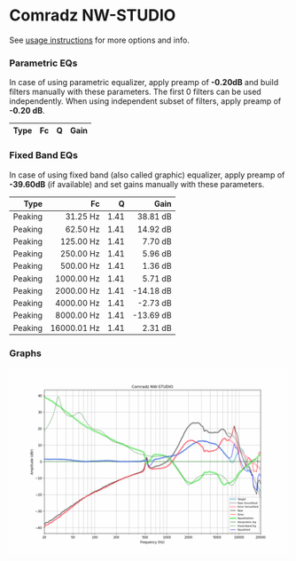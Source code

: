 # Comradz NW-STUDIO
See [usage instructions](https://github.com/jaakkopasanen/AutoEq#usage) for more options and info.

### Parametric EQs
In case of using parametric equalizer, apply preamp of **-0.20dB** and build filters manually
with these parameters. The first 0 filters can be used independently.
When using independent subset of filters, apply preamp of **-0.20 dB**.

| Type   | Fc   | Q   | Gain   |
|-------:|-----:|----:|-------:|

### Fixed Band EQs
In case of using fixed band (also called graphic) equalizer, apply preamp of **-39.60dB**
(if available) and set gains manually with these parameters.

| Type    | Fc          |    Q | Gain      |
|--------:|------------:|-----:|----------:|
| Peaking | 31.25 Hz    | 1.41 | 38.81 dB  |
| Peaking | 62.50 Hz    | 1.41 | 14.92 dB  |
| Peaking | 125.00 Hz   | 1.41 | 7.70 dB   |
| Peaking | 250.00 Hz   | 1.41 | 5.96 dB   |
| Peaking | 500.00 Hz   | 1.41 | 1.36 dB   |
| Peaking | 1000.00 Hz  | 1.41 | 5.71 dB   |
| Peaking | 2000.00 Hz  | 1.41 | -14.18 dB |
| Peaking | 4000.00 Hz  | 1.41 | -2.73 dB  |
| Peaking | 8000.00 Hz  | 1.41 | -13.69 dB |
| Peaking | 16000.01 Hz | 1.41 | 2.31 dB   |

### Graphs
![](./Comradz%20NW-STUDIO.png)